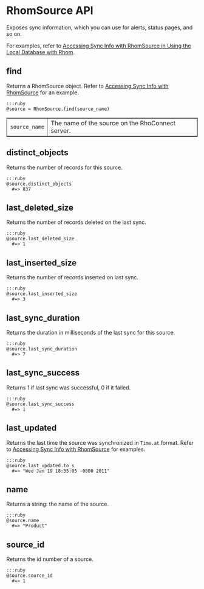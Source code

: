# RhomSource API

Exposes sync information, which you can use for alerts, status pages, and so on. 

For examples, refer to [Accessing Sync Info with RhomSource in Using the Local Database with Rhom](../rhodes/rhom#accessing-sync-info-with-rhomsource).

## find

Returns a RhomSource object. Refer to [Accessing Sync Info with RhomSource](../rhodes/rhom#accessing-sync-info-with-rhomsource) for an example.

	:::ruby
	@source = RhomSource.find(source_name)

<table border="1">
<tr>
	<td><code>source_name</code></td>
	<td>The name of the source on the RhoConnect server.</td>
</tr>
</table>

## distinct_objects

Returns the number of records for this source.

	:::ruby
	@source.distinct_objects
	  #=> 837

## last_deleted_size

Returns the number of records deleted on the last sync.

	:::ruby
	@source.last_deleted_size
	  #=> 1

## last_inserted_size

Returns the number of records inserted on last sync.

	:::ruby
	@source.last_inserted_size
	  #=> 3

## last_sync_duration

Returns the duration in milliseconds of the last sync for this source.

	:::ruby
	@source.last_sync_duration
	  #=> 7

## last_sync_success

Returns 1 if last sync was successful, 0 if it failed.

	:::ruby
	@source.last_sync_success
	  #=> 1

## last_updated

Returns the last time the source was synchronized in `Time.at` format. Refer to [Accessing Sync Info with RhomSource](../rhodes/rhom#accessing-sync-info-with-rhomsource) for examples.

	:::ruby
	@source.last_updated.to_s
	  #=> "Wed Jan 19 18:35:05 -0800 2011"

## name

Returns a string: the name of the source.

	:::ruby
	@source.name
	  #=> "Product"

## source_id

Returns the id number of a source.

	:::ruby
	@source.source_id
	  #=> 1